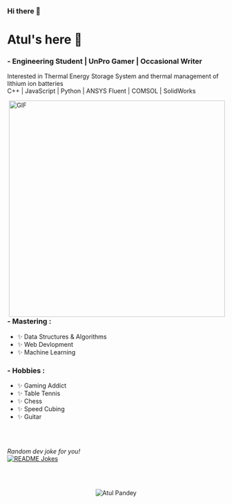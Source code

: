 ### Hi there 👋

<!--
**BEN-10-AP/BEN-10-AP** is a ✨ _special_ ✨ repository because its `README.md` (this file) appears on your GitHub profile.

Here are some ideas to get you started:

- 🔭 I’m currently working on ...
- 🌱 I’m currently learning ...
- 👯 I’m looking to collaborate on ...
- 🤔 I’m looking for help with ...
- 💬 Ask me about ...
- 📫 How to reach me: ...
- 😄 Pronouns: ...
- ⚡ Fun fact: ...
-->
# Atul's here 👋






### - Engineering Student | UnPro Gamer | Occasional Writer 
Interested in Thermal Energy Storage System and thermal management of lithium ion batteries
</br>
C++ | JavaScript | Python | ANSYS Fluent | COMSOL | SolidWorks

<img hight="400" width="500" alt="GIF" align="right" src="/1937.gif">

### - Mastering :
- ✨ Data Structures & Algorithms
- ✨ Web Devlopment
- ✨ Machine Learning

### - Hobbies : 
- ✨ Gaming Addict
- ✨ Table Tennis
- ✨ Chess
- ✨ Speed Cubing
- ✨ Guitar

</br>
</br>






<i>Random dev joke for you!
</i><br>
<a href="https://readme-jokes.vercel.app"><img align="center" src="https://readme-jokes.vercel.app/api?bgColor=%23073b4c&textColor=%2306d6a0&aColor=%2306d6a0&borderColor=%2306d6a0" alt="README Jokes"></a>



</br>
</br>




<p align="center"> <img src="https://komarev.com/ghpvc/?username=BEN-10-AP&color=red&style=flat" alt="Atul Pandey" /> </p>



